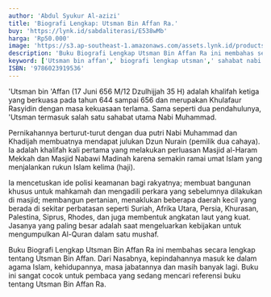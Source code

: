 ```yaml
---
author: 'Abdul Syukur Al-azizi'
title: 'Biografi Lengkap: Utsman Bin Affan Ra.'
buy: 'https://lynk.id/sabdaliterasi/E538wMb'
harga: 'Rp50.000'
image: 'https://s3.ap-southeast-1.amazonaws.com/assets.lynk.id/products/04-08-2024/1722765405658_2011856'
description: 'Buku Biografi Lengkap Utsman Bin Affan Ra ini membahas secara lengkap dari Nasabnya, kepindahannya masuk ke dalam agama Islam, kehidupannya, masa jabatannya dan masih banyak lagi.'
keyword: ['Utsman bin affan',' biografi lengkap utsman',' sahabat nabi']
ISBN: '9786023919536'
---
```

<p>'Utsman bin 'Affan (17 Juni 656 M/12 Dzulhijjah 35 H) adalah khalifah ketiga yang berkuasa pada tahun 644 sampai 656 dan merupakan Khulafaur Rasyidin dengan masa kekuasaan terlama. Sama seperti dua pendahulunya, 'Utsman termasuk salah satu sahabat utama Nabi Muhammad. </p><p>Pernikahannya berturut-turut dengan dua putri Nabi Muhammad dan Khadijah membuatnya mendapat julukan Dzun Nurain (pemilik dua cahaya). Ia adalah khalifah kali pertama yang melakukan perluasan Masjid al-Haram Mekkah dan Masjid Nabawi Madinah karena semakin ramai umat Islam yang menjalankan rukun Islam kelima (haji).</p><p> Ia mencetuskan ide polisi keamanan bagi rakyatnya; membuat bangunan khusus untuk mahkamah dan mengadili perkara yang sebelumnya dilakukan di masjid; membangun pertanian, menaklukan beberapa daerah kecil yang berada di sekitar perbatasan seperti Suriah, Afrika Utara, Persia, Khurasan, Palestina, Siprus, Rhodes, dan juga membentuk angkatan laut yang kuat. Jasanya yang paling besar adalah saat mengeluarkan kebijakan untuk mengumpulkan Al-Quran dalam satu mushaf. </p><p>Buku Biografi Lengkap Utsman Bin Affan Ra ini membahas secara lengkap tentang Utsman Bin Affan. Dari Nasabnya, kepindahannya masuk ke dalam agama Islam, kehidupannya, masa jabatannya dan masih banyak lagi. Buku ini sangat cocok untuk pembaca yang sedang mencari referensi buku tentang Utsman Bin Affan Ra.</p>
